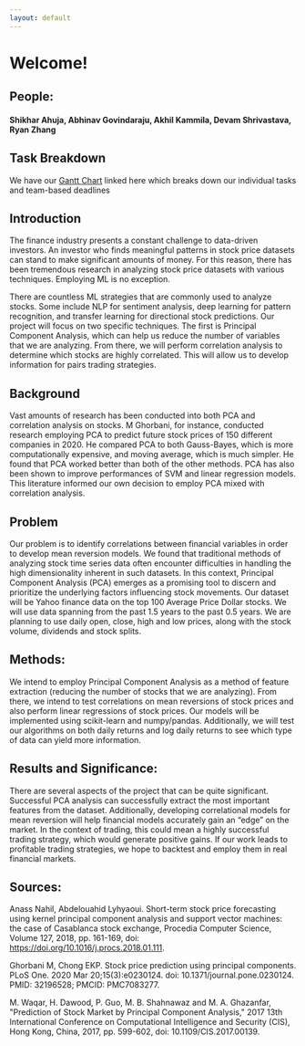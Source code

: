```yaml
---
layout: default
---
```


# Welcome!

## People:
#### Shikhar Ahuja, Abhinav Govindaraju, Akhil Kammila, Devam Shrivastava, Ryan Zhang

## Task Breakdown
We have our [Gantt Chart](https://docs.google.com/spreadsheets/d/1gmkqb4Gtm3RZGYnDpThMwq_offGcSGR-7dkz0H9TepM/edit?usp=sharing) linked here which breaks down our individual tasks and team-based deadlines

## Introduction
The finance industry presents a constant challenge to data-driven investors. An investor who finds meaningful patterns in stock price datasets can stand to make significant amounts of money. For this reason, there has been tremendous research in analyzing stock price datasets with various techniques. Employing ML is no exception.

There are countless ML strategies that are commonly used to analyze stocks. Some include NLP for sentiment analysis, deep learning for pattern recognition, and transfer learning for directional stock predictions. Our project will focus on two specific techniques. The first is Principal Component Analysis, which can help us reduce the number of variables that we are analyzing. From there, we will perform correlation analysis to determine which stocks are highly correlated. This will allow us to develop information for pairs trading strategies.

## Background
Vast amounts of research has been conducted into both PCA and correlation analysis on stocks. M Ghorbani, for instance, conducted research employing PCA to predict future stock prices of 150 different companies in 2020. He compared PCA to both Gauss-Bayes, which is more computationally expensive, and moving average, which is much simpler. He found that PCA worked better than both of the other methods. PCA has also been shown to improve performances of SVM and linear regression models. This literature informed our own decision to employ PCA mixed with correlation analysis.

## Problem
Our problem is to identify correlations between financial variables in order to develop mean reversion models. We found that traditional methods of analyzing stock time series data often encounter difficulties in handling the high dimensionality inherent in such datasets. In this context, Principal Component Analysis (PCA) emerges as a promising tool to discern and prioritize the underlying factors influencing stock movements. Our dataset will be Yahoo finance data on the top 100 Average Price Dollar stocks. We will use data spanning from the past 1.5 years to the past 0.5 years. We are planning to use daily open, close, high and low prices, along with the stock volume, dividends and stock splits.

## Methods: 
We intend to employ Principal Component Analysis as a method of feature extraction (reducing the number of stocks that we are analyzing). From there, we intend to test correlations on mean reversions of stock prices and also perform linear regressions of stock prices. Our models will be implemented using scikit-learn and numpy/pandas. Additionally, we will test our algorithms on both daily returns and log daily returns to see which type of data can yield more information. 

## Results and Significance:
There are several aspects of the project that can be quite significant. Successful PCA analysis can successfully extract the most important features from the dataset. Additionally, developing correlational models for mean reversion will help financial models accurately gain an “edge” on the market. In the context of trading, this could mean a highly successful trading strategy, which would generate positive gains. If our work leads to profitable trading strategies, we hope to backtest and employ them in real financial markets.


## Sources:

Anass Nahil, Abdelouahid Lyhyaoui. Short-term stock price forecasting using kernel principal component analysis and support vector machines: the case of Casablanca stock exchange, Procedia Computer Science, Volume 127, 2018, pp. 161-169, doi: https://doi.org/10.1016/j.procs.2018.01.111.

Ghorbani M, Chong EKP. Stock price prediction using principal components. PLoS One. 2020 Mar 20;15(3):e0230124. doi: 10.1371/journal.pone.0230124. PMID: 32196528; PMCID: PMC7083277.

M. Waqar, H. Dawood, P. Guo, M. B. Shahnawaz and M. A. Ghazanfar, "Prediction of Stock Market by Principal Component Analysis," 2017 13th International Conference on Computational Intelligence and Security (CIS), Hong Kong, China, 2017, pp. 599-602, doi: 10.1109/CIS.2017.00139.
